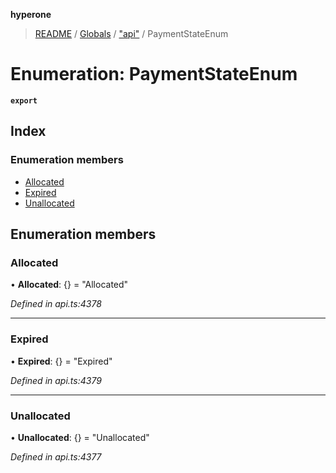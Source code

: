 **hyperone**

> [README](../README.md) / [Globals](../globals.md) / ["api"](../modules/_api_.md) / PaymentStateEnum

# Enumeration: PaymentStateEnum

**`export`** 

## Index

### Enumeration members

* [Allocated](_api_.paymentstateenum.md#allocated)
* [Expired](_api_.paymentstateenum.md#expired)
* [Unallocated](_api_.paymentstateenum.md#unallocated)

## Enumeration members

### Allocated

•  **Allocated**: {} = "Allocated"

*Defined in api.ts:4378*

___

### Expired

•  **Expired**: {} = "Expired"

*Defined in api.ts:4379*

___

### Unallocated

•  **Unallocated**: {} = "Unallocated"

*Defined in api.ts:4377*
